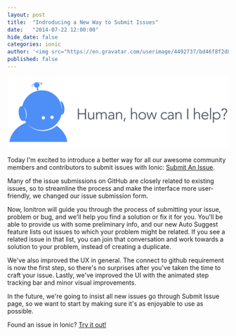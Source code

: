 ```yaml
---
layout: post
title:  "Indroducing a New Way to Submit Issues"
date:   "2014-07-22 12:00:00"
hide_date: false
categories: ionic
author: '<img src="https://en.gravatar.com/userimage/4492737/bd46f8f2d8d12133c4df6c0441bc7ef1.jpg" class="author-icon"><a href="http://twitter.com/perrygovier" target="_blank">@perrygovier</a>'
published: false
---
```


<img class="showcase-image" src="/img/blog/submit-issue-header.png">

Today I'm excited to introduce a better way for all our awesome community members and contributors to submit issues with Ionic: [Submit An Issue](http://ionicframework.com/submit-issue/).

Many of the issue submissions on GitHub are closely related to existing issues, so to streamline the process and make the interface more user-friendly, we changed our issue submission form.

<!-- more -->

Now, Ionitron will guide you through the process of submitting your issue, problem or bug, and we'll help you find a solution or fix it for you. You'll be able to provide us with some preliminary info, and our new Auto Suggest feature lists out issues to which your problem might be related. If you see a related issue in that list, you can join that conversation and work towards a solution to your problem, instead of creating a duplicate.

We've also improved the UX in general.  The connect to github requirement is now the first step, so there's no surprises after you've taken the time to craft your issue.  Lastly, we've improved the UI with the animated step tracking bar and minor visual improvements.

In the future, we're going to insist all new issues go through Submit Issue page, so we want to start by making sure it's as enjoyable to use as possible.

Found an issue in Ionic? [Try it out!](http://ionicframework.com/submit-issue/)